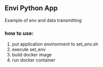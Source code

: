 ## Envi Python App
Example of env and data transmitting

### how to use:
1. put application environment to set_env.sh
2. execute set_env
3. build docker image
4. run docker container

